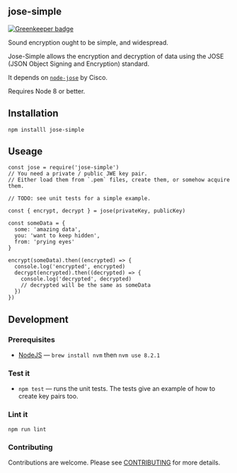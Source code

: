 ## jose-simple

[![Greenkeeper badge](https://badges.greenkeeper.io/davesag/jose-simple.svg)](https://greenkeeper.io/)

Sound encryption ought to be simple, and widespread.

Jose-Simple allows the encryption and decryption of data using the JOSE (JSON Object Signing and Encryption) standard.

It depends on [`node-jose`](https://github.com/cisco/node-jose) by Cisco.

Requires Node 8 or better.

## Installation

    npm installl jose-simple

## Useage

    const jose = require('jose-simple')
    // You need a private / public JWE key pair.
    // Either load them from `.pem` files, create them, or somehow acquire them.

    // TODO: see unit tests for a simple example.

    const { encrypt, decrypt } = jose(privateKey, publicKey)
  
    const someData = {
      some: 'amazing data',
      you: 'want to keep hidden',
      from: 'prying eyes'
    }

    encrypt(someData).then((encrypted) => {
      console.log('encrypted', encrypted)
      decrypt(encrypted).then((decrypted) => {
        console.log('decrypted', decrypted)
        // decrypted will be the same as someData
      })
    })

## Development

### Prerequisites

* [NodeJS](https://nodejs.org) — `brew install nvm` then `nvm use 8.2.1`

### Test it

* `npm test` — runs the unit tests.  The tests give an example of how to create key pairs too.

### Lint it

```
npm run lint
```

### Contributing

Contributions are welcome. Please see [CONTRIBUTING](CONTRIBUTING.md) for more details.
